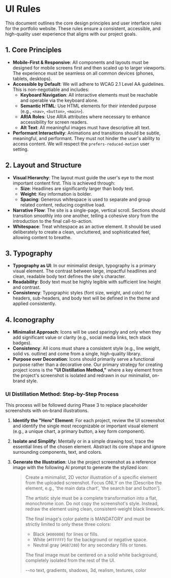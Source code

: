 # UI Rules

This document outlines the core design principles and user interface rules for the portfolio website. These rules ensure a consistent, accessible, and high-quality user experience that aligns with our project goals.

## 1. Core Principles

*   **Mobile-First & Responsive**: All components and layouts must be designed for mobile screens first and then scaled up to larger viewports. The experience must be seamless on all common devices (phones, tablets, desktops).
*   **Accessible by Default**: We will adhere to WCAG 2.1 Level AA guidelines. This is non-negotiable and includes:
    *   **Keyboard Navigation**: All interactive elements must be reachable and operable via the keyboard alone.
    *   **Semantic HTML**: Use HTML elements for their intended purpose (e.g., `<nav>`, `<button>`, `<main>`).
    *   **ARIA Roles**: Use ARIA attributes where necessary to enhance accessibility for screen readers.
    *   **Alt Text**: All meaningful images must have descriptive alt text.
*   **Performant Interactivity**: Animations and transitions should be subtle, meaningful, and performant. They must not hinder the user's ability to access content. We will respect the `prefers-reduced-motion` user setting.

## 2. Layout and Structure

*   **Visual Hierarchy**: The layout must guide the user's eye to the most important content first. This is achieved through:
    *   **Size**: Headlines are significantly larger than body text.
    *   **Weight**: Key information is bolder.
    *   **Spacing**: Generous whitespace is used to separate and group related content, reducing cognitive load.
*   **Narrative Flow**: The site is a single-page, vertical scroll. Sections should transition smoothly into one another, telling a cohesive story from the introduction to the final call-to-action.
*   **Whitespace**: Treat whitespace as an active element. It should be used deliberately to create a clean, uncluttered, and sophisticated feel, allowing content to breathe.

## 3. Typography

*   **Typography as UI**: In our minimalist design, typography is a primary visual element. The contrast between large, impactful headlines and clean, readable body text defines the site's character.
*   **Readability**: Body text must be highly legible with sufficient line height and contrast.
*   **Consistency**: Typographic styles (font size, weight, and color) for headers, sub-headers, and body text will be defined in the theme and applied consistently.

## 4. Iconography

*   **Minimalist Approach**: Icons will be used sparingly and only when they add significant value or clarity (e.g., social media links, tech stack badges).
*   **Consistency**: All icons must share a consistent style (e.g., line weight, solid vs. outline) and come from a single, high-quality library.
*   **Purpose over Decoration**: Icons should primarily serve a functional purpose rather than a decorative one. Our primary strategy for creating project icons is the **"UI Distillation Method,"** where a key element from the project's screenshot is isolated and redrawn in our minimalist, on-brand style.

### UI Distillation Method: Step-by-Step Process

This process will be followed during Phase 3 to replace placeholder screenshots with on-brand illustrations.

1.  **Identify the "Hero" Element**: For each project, review the UI screenshot and identify the single most recognizable or important visual element (e.g., a unique chart, a primary button, a key form component).
2.  **Isolate and Simplify**: Mentally or in a simple drawing tool, trace the essential lines of the chosen element. Abstract its core shape and ignore surrounding components, text, and colors.
3.  **Generate the Illustration**: Use the project screenshot as a reference image with the following AI prompt to generate the stylized icon:

    > Create a minimalist, 2D vector illustration of a specific element from the uploaded screenshot. Focus ONLY on the [Describe the element, e.g., 'the main data chart', 'the search bar and button'].
    >
    > The artistic style must be a complete transformation into a flat, monochrome icon. Do not copy the screenshot's style. Instead, redraw the element using clean, consistent-weight black linework.
    >
    > The final image's color palette is MANDATORY and must be strictly limited to only these three colors:
    > - Black (`#000000`) for lines or fills.
    > - White (`#FFFFFF`) for the background or negative space.
    > - Neutral gray (`#6B7280`) for any secondary fills or tones.
    >
    > The final image must be centered on a solid white background, completely isolated from the rest of the UI.
    >
    > --no text, gradients, shadows, 3d, realism, textures, color 